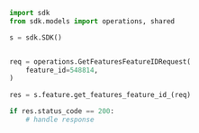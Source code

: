 <!-- Start SDK Example Usage -->
```python
import sdk
from sdk.models import operations, shared

s = sdk.SDK()


req = operations.GetFeaturesFeatureIDRequest(
    feature_id=548814,
)
    
res = s.feature.get_features_feature_id_(req)

if res.status_code == 200:
    # handle response
```
<!-- End SDK Example Usage -->